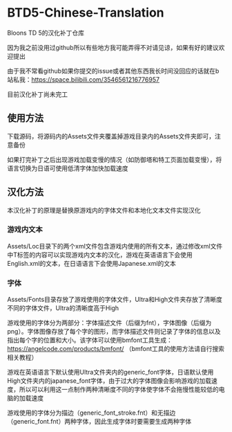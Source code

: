 # BTD5-Chinese-Translation
Bloons TD 5的汉化补丁仓库

因为我之前没用过github所以有些地方我可能弄得不对请见谅，如果有好的建议欢迎提出

由于我不常看github如果你提交的issue或者其他东西我长时间没回应的话就在b站私我：https://space.bilibili.com/3546561216776957

目前汉化补丁尚未完工

## 使用方法
下载源码，将源码内的Assets文件夹覆盖掉游戏目录内的Assets文件夹即可，注意备份

如果打完补丁之后出现游戏加载变慢的情况（如防御塔和特工页面加载变慢），将语言切换为日语可使用低清字体加快加载速度

## 汉化方法
本汉化补丁的原理是替换原游戏内的字体文件和本地化文本文件实现汉化

### 游戏内文本
Assets/Loc目录下的两个xml文件包含游戏内使用的所有文本，通过修改xml文件中T标签的内容可以实现游戏内文本的汉化，游戏在英语语言下会使用English.xml的文本，在日语语言下会使用Japanese.xml的文本

### 字体
Assets/Fonts目录存放了游戏使用的字体文件，Ultra和High文件夹存放了清晰度不同的字体文件，Ultra的清晰度高于High

游戏使用的字体分为两部分：字体描述文件（后缀为fnt），字体图像（后缀为png）。字体图像存放了每个字的图形，而字体描述文件则记录了字体的信息以及指出每个字的位置和大小。该字体可以使用bmfont工具生成：https://angelcode.com/products/bmfont/ （bmfont工具的使用方法请自行搜索相关教程）

游戏在英语语言下默认使用Ultra文件夹内的generic_font字体，日语默认使用High文件夹内的japanese_font字体，由于过大的字体图像会影响游戏的加载速度，所以可以利用这一点制作两种清晰度不同的字体使字体不会拖慢性能较低的电脑的加载速度

游戏使用的字体分为描边（generic_font_stroke.fnt）和无描边（generic_font.fnt）两种字体，因此生成字体时要需要生成两种字体




